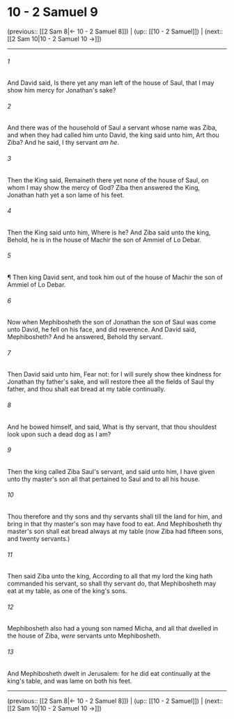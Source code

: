 # 10 - 2 Samuel 9

(previous:: [[2 Sam 8|← 10 - 2 Samuel 8]]) | (up:: [[10 - 2 Samuel]]) | (next:: [[2 Sam 10|10 - 2 Samuel 10 →]])

***


###### 1 
And David said, Is there yet any man left of the house of Saul, that I may show him mercy for Jonathan's sake? 

###### 2 
And there was of the household of Saul a servant whose name was Ziba, and when they had called him unto David, the king said unto him, Art thou Ziba? And he said, I thy servant _am he_. 

###### 3 
Then the King said, Remaineth there yet none of the house of Saul, on whom I may show the mercy of God? Ziba then answered the King, Jonathan hath yet a son lame of his feet. 

###### 4 
Then the King said unto him, Where is he? And Ziba said unto the king, Behold, he is in the house of Machir the son of Ammiel of Lo Debar. 

###### 5 
¶ Then king David sent, and took him out of the house of Machir the son of Ammiel of Lo Debar. 

###### 6 
Now when Mephibosheth the son of Jonathan the son of Saul was come unto David, he fell on his face, and did reverence. And David said, Mephibosheth? And he answered, Behold thy servant. 

###### 7 
Then David said unto him, Fear not: for I will surely show thee kindness for Jonathan thy father's sake, and will restore thee all the fields of Saul thy father, and thou shalt eat bread at my table continually. 

###### 8 
And he bowed himself, and said, What is thy servant, that thou shouldest look upon such a dead dog as I am? 

###### 9 
Then the king called Ziba Saul's servant, and said unto him, I have given unto thy master's son all that pertained to Saul and to all his house. 

###### 10 
Thou therefore and thy sons and thy servants shall till the land for him, and bring in that thy master's son may have food to eat. And Mephibosheth thy master's son shall eat bread always at my table (now Ziba had fifteen sons, and twenty servants.) 

###### 11 
Then said Ziba unto the king, According to all that my lord the king hath commanded his servant, so shall thy servant do, that Mephibosheth may eat at my table, as one of the king's sons. 

###### 12 
Mephibosheth also had a young son named Micha, and all that dwelled in the house of Ziba, _were_ servants unto Mephibosheth. 

###### 13 
And Mephibosheth dwelt in Jerusalem: for he did eat continually at the king's table, and was lame on both his feet.

***

(previous:: [[2 Sam 8|← 10 - 2 Samuel 8]]) | (up:: [[10 - 2 Samuel]]) | (next:: [[2 Sam 10|10 - 2 Samuel 10 →]])
